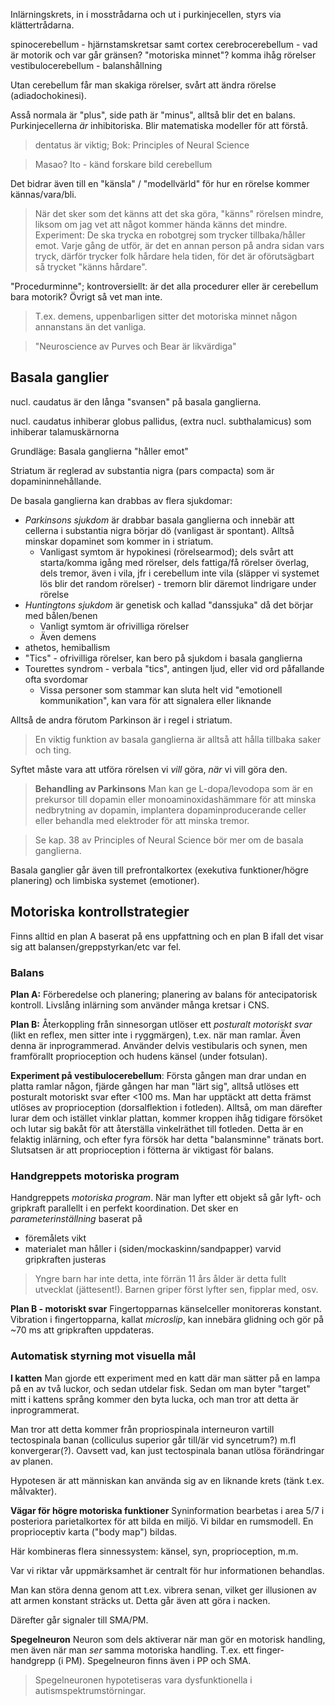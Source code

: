 Inlärningskrets, in i mosstrådarna och ut i purkinjecellen, styrs via klättertrådarna.

spinocerebellum - hjärnstamskretsar samt cortex
cerebrocerebellum - vad är motorik och var går gränsen? "motoriska minnet"? komma ihåg rörelser
vestibulocerebellum - balanshållning

Utan cerebellum får man skakiga rörelser, svårt att ändra rörelse (adiadochokinesi).

Asså normala är "plus", side path är "minus", alltså blir det en balans. Purkinjecellerna *är* inhibitoriska. Blir matematiska modeller för att förstå.

> dentatus är viktig; Bok: Principles of Neural Science

> Masao? Ito - känd forskare bild cerebellum

Det bidrar även till en "känsla" / "modellvärld" för hur en rörelse kommer kännas/vara/bli.

> När det sker som det känns att det ska göra, "känns" rörelsen mindre, liksom om jag vet att något kommer hända känns det mindre. Experiment: De ska trycka en robotgrej som trycker tillbaka/håller emot. Varje gång de utför, är det en annan person på andra sidan vars tryck, därför trycker folk hårdare hela tiden, för det är oförutsägbart så trycket "känns hårdare".


"Procedurminne"; kontroversiellt: är det alla procedurer eller är cerebellum bara motorik? Övrigt så vet man inte.

> T.ex. demens, uppenbarligen sitter det motoriska minnet någon annanstans än det vanliga.

> "Neuroscience av Purves och Bear är likvärdiga"
## Basala ganglier
nucl. caudatus är den långa "svansen" på basala ganglierna.

nucl. caudatus inhiberar globus pallidus, (extra nucl. subthalamicus) som inhiberar talamuskärnorna

Grundläge: Basala ganglierna "håller emot"

Striatum är reglerad av substantia nigra (pars compacta) som är dopamininnehållande.

De basala ganglierna kan drabbas av flera sjukdomar:
- *Parkinsons sjukdom* är drabbar basala ganglierna och innebär att cellerna i substantia nigra börjar dö (vanligast är spontant). Alltså minskar dopaminet som kommer in i striatum.
	- Vanligast symtom är hypokinesi (rörelsearmod); dels svårt att starta/komma igång med rörelser, dels fattiga/få rörelser överlag, dels tremor, även i vila, jfr i cerebellum inte vila (släpper vi systemet lös blir det random rörelser) - tremorn blir däremot lindrigare under rörelse
- *Huntingtons sjukdom* är genetisk och kallad "danssjuka" då det börjar med bålen/benen
	- Vanligt symtom är ofrivilliga rörelser
	- Även demens
- athetos, hemiballism
- "Tics" - ofrivilliga rörelser, kan bero på sjukdom i basala ganglierna
- Tourettes syndrom - verbala "tics", antingen ljud, eller vid ord påfallande ofta svordomar
	- Vissa personer som stammar kan sluta helt vid "emotionell kommunikation", kan vara för att signalera eller liknande

Alltså de andra förutom Parkinson är i regel i striatum.

> En viktig funktion av basala ganglierna är alltså att hålla tillbaka saker och ting.

Syftet måste vara att utföra rörelsen vi *vill* göra, *när* vi vill göra den.

> **Behandling av Parkinsons**
> Man kan ge L-dopa/levodopa som är en prekursor till dopamin eller monoaminoxidashämmare för att minska nedbrytning av dopamin, implantera dopaminproducerande celler eller behandla med elektroder för att minska tremor.

> Se kap. 38 av Principles of Neural Science bör mer om de basala ganglierna.

Basala ganglier går även till prefrontalkortex (exekutiva funktioner/högre planering) och limbiska systemet (emotioner).

## Motoriska kontrollstrategier
Finns alltid en plan A baserat på ens uppfattning och en plan B ifall det visar sig att balansen/greppstyrkan/etc var fel.
### Balans
**Plan A:** Förberedelse och planering; planering av balans för antecipatorisk kontroll. Livslång inlärning som använder många kretsar i CNS.

**Plan B:** Återkoppling från sinnesorgan utlöser ett *posturalt motoriskt svar* (likt en reflex, men sitter inte i ryggmärgen), t.ex. när man ramlar. Även denna är inprogrammerad. Använder delvis vestibularis och synen, men framförallt proprioception och hudens känsel (under fotsulan).

**Experiment på vestibulocerebellum**: Första gången man drar undan en platta ramlar någon, fjärde gången har man "lärt sig", alltså utlöses ett posturalt motoriskt svar efter <100 ms. Man har upptäckt att detta främst utlöses av proprioception (dorsalflektion i fotleden). Alltså, om man därefter lurar dem och istället vinklar plattan, kommer kroppen ihåg tidigare försöket och lutar sig bakåt för att återställa vinkelräthet till fotleden. Detta är en felaktig inlärning, och efter fyra försök har detta "balansminne" tränats bort. Slutsatsen är att proprioception i fötterna är viktigast för balans.
### Handgreppets motoriska program
Handgreppets *motoriska program*.
När man lyfter ett objekt så går lyft- och gripkraft parallellt i en perfekt koordination. Det sker en *parameterinställning* baserat på
- föremålets vikt
- materialet man håller i (siden/mockaskinn/sandpapper) varvid gripkraften justeras 

> Yngre barn har inte detta, inte förrän 11 års ålder är detta fullt utvecklat (jättesent!). Barnen griper först lyfter sen, fipplar med, osv.

**Plan B - motoriskt svar**
Fingertopparnas känselceller monitoreras konstant. Vibration i fingertopparna, kallat *microslip*, kan innebära glidning och gör på ~70 ms att gripkraften uppdateras.

### Automatisk styrning mot visuella mål
**I katten**
Man gjorde ett experiment med en katt där man sätter på en lampa på en av två luckor, och sedan utdelar fisk. Sedan om man byter "target" mitt i kattens språng kommer den byta lucka, och man tror att detta är inprogrammerat.

Man tror att detta kommer från propriospinala interneuron vartill tectospinala banan (colliculus superior går till/är vid syncetrum?) m.fl konvergerar(?). Oavsett vad, kan just tectospinala banan utlösa förändringar av planen.

Hypotesen är att människan kan använda sig av en liknande krets (tänk t.ex. målvakter).

**Vägar för högre motoriska funktioner**
Syninformation bearbetas i area 5/7 i posteriora parietalkortex för att bilda en miljö. Vi bildar en rumsmodell. En proprioceptiv karta ("body map") bildas.

Här kombineras flera sinnessystem: känsel, syn, proprioception, m.m.

Var vi riktar vår uppmärksamhet är centralt för hur informationen behandlas.

Man kan störa denna genom att t.ex. vibrera senan, vilket ger illusionen av att armen konstant sträcks ut. Detta går även att göra i nacken.

Därefter går signaler till SMA/PM.

**Spegelneuron**
Neuron som dels aktiverar när man gör en motorisk handling, men även när man *ser* samma motoriska handling. T.ex. ett finger-handgrepp (i PM). Spegelneuron finns även i PP och SMA.

> Spegelneuronen hypotetiseras vara dysfunktionella i autismspektrumstörningar.
